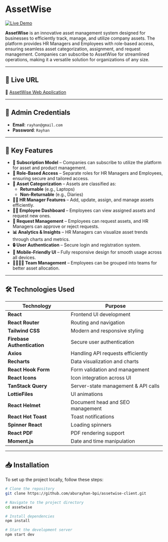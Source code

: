 # **AssetWise**

[![Live Demo](https://img.shields.io/badge/Live%20Demo-AssetWise-brightgreen)](https://assetwise-b85cb.web.app)

**AssetWise** is an innovative asset management system designed for businesses to efficiently track, manage, and utilize company assets. The platform provides HR Managers and Employees with role-based access, ensuring seamless asset categorization, assignment, and request management. Companies can subscribe to AssetWise for streamlined operations, making it a versatile solution for organizations of any size.

---

## 🚀 Live URL

🔗 [AssetWise Web Application](https://assetwise-b85cb.web.app)

---

## 🔑 Admin Credentials

- **Email**: `rayhan@gmail.com`
- **Password**: `Rayhan`

---

## 📌 Key Features

- **📜 Subscription Model** – Companies can subscribe to utilize the platform for asset and product management.
- **👥 Role-Based Access** – Separate roles for HR Managers and Employees, ensuring secure and tailored access.
- **📂 Asset Categorization** – Assets are classified as:
  - **Returnable** (e.g., Laptops)
  - **Non-Returnable** (e.g., Diaries)
- **👨‍💼 HR Manager Features** – Add, update, assign, and manage assets efficiently.
- **🧑‍💻 Employee Dashboard** – Employees can view assigned assets and request new ones.
- **📩 Request Management** – Employees can request assets, and HR Managers can approve or reject requests.
- **📊 Analytics & Insights** – HR Managers can visualize asset trends through charts and metrics.
- **🔒 User Authentication** – Secure login and registration system.
- **📱 Mobile-Friendly UI** – Fully responsive design for smooth usage across all devices.
- **👨‍👩‍👧‍👦 Team Management** – Employees can be grouped into teams for better asset allocation.

---

## 🛠️ Technologies Used

| Technology           | Purpose |
|----------------------|---------|
| **React**           | Frontend UI development |
| **React Router**    | Routing and navigation |
| **Tailwind CSS**    | Modern and responsive styling |
| **Firebase Authentication** | Secure user authentication |
| **Axios**           | Handling API requests efficiently |
| **Recharts**        | Data visualization and charts |
| **React Hook Form** | Form validation and management |
| **React Icons**     | Icon integration across UI |
| **TanStack Query**  | Server-state management & API calls |
| **LottieFiles**     | UI animations |
| **React Helmet**    | Document head and SEO management |
| **React Hot Toast** | Toast notifications |
| **Spinner React**   | Loading spinners |
| **React PDF**       | PDF rendering support |
| **Moment.js**       | Date and time manipulation |

---

## 📥 Installation

To set up the project locally, follow these steps:

```bash
# Clone the repository
git clone https://github.com/aburayhan-bpi/assetwise-client.git

# Navigate to the project directory
cd assetwise

# Install dependencies
npm install

# Start the development server
npm start dev
